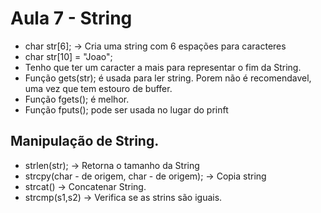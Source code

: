 # Aula 7 - String
- char str[6]; -> Cria uma string com 6 espações para caracteres
- char str[10] = "Joao";
- Tenho que ter um caracter a mais para representar o fim da String.
- Função gets(str); é usada para ler string. Porem não é recomendavel, uma vez que tem estouro de buffer.
- Função fgets(); é melhor.
- Função fputs(); pode ser usada no lugar do prinft
## Manipulação de String.
- strlen(str); -> Retorna o tamanho da String
- strcpy(char - de origem, char - de origem); -> Copia string 
- strcat() -> Concatenar String.
- strcmp(s1,s2) -> Verifica se as strins são iguais.